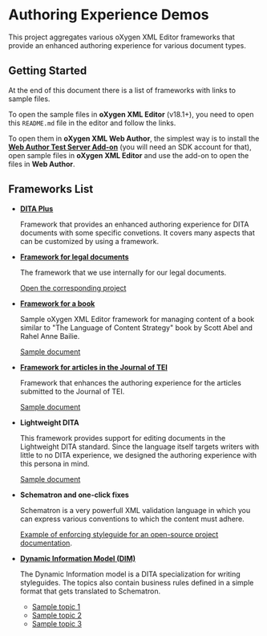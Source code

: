 # Authoring Experience Demos

This project aggregates various oXygen XML Editor frameworks that provide an enhanced authoring experience for various document types.


## Getting Started

At the end of this document there is a list of frameworks with links to sample files.

To open the sample files in **oXygen XML Editor** (v18.1+), you need to open this 
`README.md` file in the editor and follow the links.

To open them in **oXygen XML Web Author**, the simplest way is to install the 
[**Web Author Test Server Add-on**](https://www.oxygenxml.com/oxygen_webapp_add_on.html) 
(you will need an SDK account for that), open sample files in **oXygen XML Editor** 
and use the add-on to open the files in **Web Author**.

## Frameworks List

- [**DITA Plus**](sampleFrameworkExtension/) 
 
   Framework that provides an enhanced authoring experience for DITA documents with some specific convetions. It covers many aspects that can be customized by using a framework.

- [**Framework for legal documents**](legal/)

  The framework that we use internally for our legal documents.
  
  [Open the corresponding project](legal/legal.xpr)

- [**Framework for a book**](languageBook/)
  
  Sample oXygen XML Editor framework for managing content of a book similar to "The Language of Content Strategy" book by Scott Abel and Rahel Anne Bailie.
  
  [Sample document](languageBook/example/TheLanguageOfContentStrategy.xml)
  
- [**Framework for articles in the Journal of TEI**](jteiPlus/)

  Framework that enhances the authoring experience for the articles submitted to the Journal of TEI.

  [Sample document](jteiPlus/samples/JTEI/jtei_8_eide_source/DEMOjtei-8-eide-source.xml)

- **Lightweight DITA**
  
  This framework provides support for editing documents in the Lightweight DITA standard. Since the language itself targets writers with little to no DITA experience, we designed the authoring experience with this persona in mind.

  [Sample document](samples/lightweight.dita)

- **Schematron and one-click fixes**

  Schematron is a very powerfull XML validation language in which you can express various conventions to which the content must adhere.
  
  [Example of enforcing styleguide for an open-source project documentation](samples/kubernetes/README.md).
  
- [**Dynamic Information Model (DIM)**](dim/)

  The Dynamic Information model is a DITA specialization for writing styleguides. The topics also contain business rules defined in a simple format that gets translated to Schematron.
  
  - [Sample topic 1](dim/test/avoidAttributeInElement/testTopic.dita)
  - [Sample topic 2](dim/test/avoidSemicolumnInListItems/testTopic.dita)
  - [Sample topic 3](dim/test/avoidWordInElement/testTopic.dita)


  
